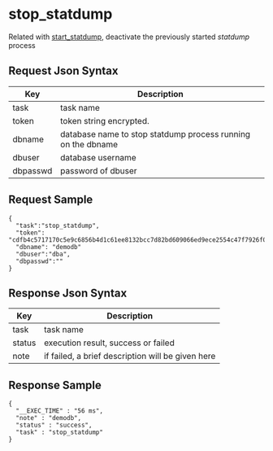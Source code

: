 # stop_statdump

Related with [start_statdump](start_statdump.md), deactivate the previously started *statdump* process

## Request Json Syntax

| **Key** | **Description** |
| --- | --- |
| task | task name |
| token | token string encrypted. |
| dbname | database name to stop statdump process running on the dbname |
| dbuser | database username |
| dbpasswd | password of dbuser |

## Request Sample

```
{
  "task":"stop_statdump",
  "token": "cdfb4c5717170c5e9c6856b4d1c61ee8132bcc7d82bd609066ed9ece2554c47f7926f07dd201b6aa",
  "dbname": "demodb"
  "dbuser":"dba",
  "dbpasswd":""
}
```

## Response Json Syntax

| **Key** | **Description** |
| --- | --- |
| task | task name |
| status | execution result, success or failed |
| note | if failed, a brief description will be given here |

## Response Sample

```
{
  "__EXEC_TIME" : "56 ms",
  "note" : "demodb",
  "status" : "success",
  "task" : "stop_statdump"
}
```
